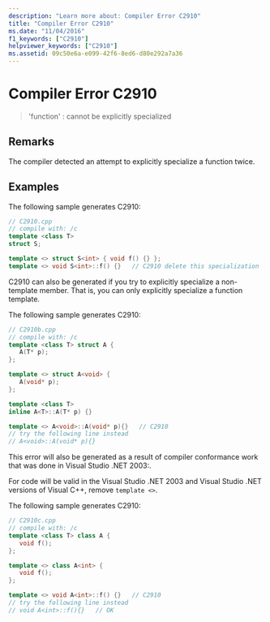 ```yaml
---
description: "Learn more about: Compiler Error C2910"
title: "Compiler Error C2910"
ms.date: "11/04/2016"
f1_keywords: ["C2910"]
helpviewer_keywords: ["C2910"]
ms.assetid: 09c50e6a-e099-42f6-8ed6-d80e292a7a36
---
```

# Compiler Error C2910

> 'function' : cannot be explicitly specialized

## Remarks

The compiler detected an attempt to explicitly specialize a function twice.

## Examples

The following sample generates C2910:

```cpp
// C2910.cpp
// compile with: /c
template <class T>
struct S;

template <> struct S<int> { void f() {} };
template <> void S<int>::f() {}   // C2910 delete this specialization
```

C2910 can also be generated if you try to explicitly specialize a non-template member. That is, you can only explicitly specialize a function template.

The following sample generates C2910:

```cpp
// C2910b.cpp
// compile with: /c
template <class T> struct A {
   A(T* p);
};

template <> struct A<void> {
   A(void* p);
};

template <class T>
inline A<T>::A(T* p) {}

template <> A<void>::A(void* p){}   // C2910
// try the following line instead
// A<void>::A(void* p){}
```

This error will also be generated as a result of compiler conformance work that was done in Visual Studio .NET 2003:.

For code will be valid in the Visual Studio .NET 2003 and Visual Studio .NET versions of Visual C++, remove `template <>`.

The following sample generates C2910:

```cpp
// C2910c.cpp
// compile with: /c
template <class T> class A {
   void f();
};

template <> class A<int> {
   void f();
};

template <> void A<int>::f() {}   // C2910
// try the following line instead
// void A<int>::f(){}   // OK
```
